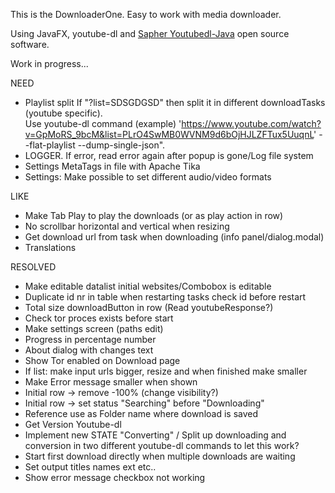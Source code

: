 
This is the DownloaderOne. Easy to work with media downloader.

Using JavaFX, youtube-dl and
[Sapher Youtubedl-Java](https://github.com/sapher/youtubedl-java/ "Named link title") open source software.

Work in progress...

NEED
- Playlist split If "?list=SDSGDGSD" then split it in different downloadTasks (youtube specific).  
  Use youtube-dl command (example) 'https://www.youtube.com/watch?v=GpMoRS_9bcM&list=PLrO4SwMB0WVNM9d6bOjHJLZFTux5UuqnL' --flat-playlist --dump-single-json".
- LOGGER. If error, read error again after popup is gone/Log file system
- Settings MetaTags in file with Apache Tika
- Settings: Make possible to set different audio/video formats

LIKE
- Make Tab Play to play the downloads (or as play action in row)
- No scrollbar horizontal and vertical when resizing
- Get download url from task when downloading (info panel/dialog.modal)
- Translations

RESOLVED
- Make editable datalist initial websites/Combobox is editable
- Duplicate id nr in table when restarting tasks check id before restart
- Total size downloadButton in row (Read youtubeResponse?)
- Check tor proces exists before start
- Make settings screen (paths edit)
- Progress in percentage number
- About dialog with changes text
- Show Tor enabled on Download page
- If list: make input urls bigger, resize and when finished make smaller
- Make Error message smaller when shown
- Initial row -> remove -100% (change visibility?)
- Initial row -> set status "Searching" before "Downloading"
- Reference use as Folder name where download is saved
- Get Version Youtube-dl
- Implement new STATE "Converting" / Split up downloading and conversion in two different youtube-dl commands to let this work?
- Start first download directly when multiple downloads are waiting
- Set output titles names ext etc..
- Show error message checkbox not working

